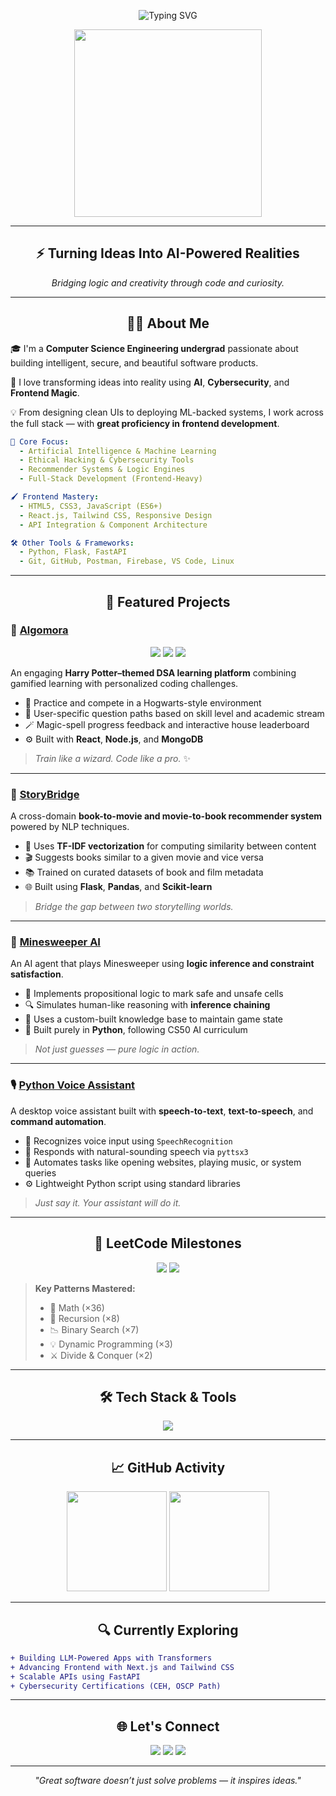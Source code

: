 <!-- ✨ Animated Hero Section -->
<p align="center">
  <img src="https://readme-typing-svg.demolab.com?font=Fira+Code&size=28&pause=1000&color=00F7FF&center=true&vCenter=true&width=800&lines=Hey%20I'm%20Chinmay%20Vuppu!;CSE%20Student%20%7C%20AI%20+%20Cybersecurity%20Explorer;Welcome%20to%20my%20Dev%20Realm!%20%F0%9F%9A%80" alt="Typing SVG" />
</p>

<p align="center">
  <img src="https://media.tenor.com/qJ5evVs-_uUAAAAC/coding.gif" width="300" />
</p>

---

<h2 align="center">⚡ Turning Ideas Into AI-Powered Realities</h2>
<p align="center"><em>Bridging logic and creativity through code and curiosity.</em></p>

---

<h2 align="center">👨‍💻 About Me</h2>

🎓 I'm a **Computer Science Engineering undergrad** passionate about building intelligent, secure, and beautiful software products.

🧠 I love transforming ideas into reality using **AI**, **Cybersecurity**, and **Frontend Magic**.

💡 From designing clean UIs to deploying ML-backed systems, I work across the full stack — with **great proficiency in frontend development**.

```yaml
💼 Core Focus:
  - Artificial Intelligence & Machine Learning
  - Ethical Hacking & Cybersecurity Tools
  - Recommender Systems & Logic Engines
  - Full-Stack Development (Frontend-Heavy)

🖌️ Frontend Mastery:
  - HTML5, CSS3, JavaScript (ES6+)
  - React.js, Tailwind CSS, Responsive Design
  - API Integration & Component Architecture

🛠️ Other Tools & Frameworks:
  - Python, Flask, FastAPI
  - Git, GitHub, Postman, Firebase, VS Code, Linux
```

---

<h2 align="center">🚀 Featured Projects</h2>

### 🔮 [Algomora](https://github.com/Dumbledore-s-Army-DA/Algomora)

<p align="center">
  <img src="https://img.shields.io/badge/Theme-Hogwarts_Based-brightgreen?style=for-the-badge&logo=magic-the-gathering&logoColor=white"/>
  <img src="https://img.shields.io/badge/DSA-Mastery-orange?style=for-the-badge&logo=leetcode&logoColor=white"/>
  <img src="https://img.shields.io/badge/Mode-Practice_+_Competition-blueviolet?style=for-the-badge"/>
</p>

An engaging **Harry Potter–themed DSA learning platform** combining gamified learning with personalized coding challenges.

- 🧙 Practice and compete in a Hogwarts-style environment  
- 🧠 User-specific question paths based on skill level and academic stream  
- 🪄 Magic-spell progress feedback and interactive house leaderboard  
- ⚙️ Built with **React**, **Node.js**, and **MongoDB**

> _Train like a wizard. Code like a pro._ ✨

---

### 🌉 [StoryBridge](https://github.com/RhiyaBhat/StoryBridge)

A cross-domain **book-to-movie and movie-to-book recommender system** powered by NLP techniques.

- 🧠 Uses **TF-IDF vectorization** for computing similarity between content  
- 🎬 Suggests books similar to a given movie and vice versa  
- 📚 Trained on curated datasets of book and film metadata  
- 🌐 Built using **Flask**, **Pandas**, and **Scikit-learn**

> _Bridge the gap between two storytelling worlds._

---

### 🧠 [Minesweeper AI](https://github.com/Chin-may02/MINESWEEPERAI)

An AI agent that plays Minesweeper using **logic inference and constraint satisfaction**.

- 🧩 Implements propositional logic to mark safe and unsafe cells  
- 🔍 Simulates human-like reasoning with **inference chaining**  
- 🧠 Uses a custom-built knowledge base to maintain game state  
- 🐍 Built purely in **Python**, following CS50 AI curriculum

> _Not just guesses — pure logic in action._

---

### 🎙️ [Python Voice Assistant](https://github.com/Chin-may02/Python-Voice-Assistant-Suryanshsk)

A desktop voice assistant built with **speech-to-text**, **text-to-speech**, and **command automation**.

- 🎤 Recognizes voice input using `SpeechRecognition`  
- 📢 Responds with natural-sounding speech via `pyttsx3`  
- 🧰 Automates tasks like opening websites, playing music, or system queries  
- ⚙️ Lightweight Python script using standard libraries

> _Just say it. Your assistant will do it._

---

<h2 align="center">🔢 LeetCode Milestones</h2>

<p align="center">
  <img src="https://img.shields.io/badge/LeetCode-68+_Python_Solves-yellow?style=for-the-badge&logo=leetcode&logoColor=black" />
  <img src="https://img.shields.io/badge/50_Day_Streak🔥-blue?style=for-the-badge&logo=leetcode&logoColor=white" />
</p>

> **Key Patterns Mastered:**
> - 🧮 Math (×36)
> - 🔁 Recursion (×8)
> - 📉 Binary Search (×7)
> - 💡 Dynamic Programming (×3)
> - ⚔️ Divide & Conquer (×2)

---

<h2 align="center">🛠️ Tech Stack & Tools</h2>

<p align="center">
  <img src="https://skillicons.dev/icons?i=html,css,js,react,tailwind,python,flask,fastapi,scikit-learn,tensorflow,git,github,postman,vscode,linux" />
</p>

---

<h2 align="center">📈 GitHub Activity</h2>

<p align="center">
  <img src="https://github-readme-stats.vercel.app/api?username=Chin-may02&theme=tokyonight&show_icons=true&count_private=true&hide=issues" height="160px"/>
  <img src="https://github-readme-stats.vercel.app/api/top-langs/?username=Chin-may02&layout=compact&theme=tokyonight" height="160px"/>
</p>

---

<h2 align="center">🔍 Currently Exploring</h2>

```diff
+ Building LLM-Powered Apps with Transformers
+ Advancing Frontend with Next.js and Tailwind CSS
+ Scalable APIs using FastAPI
+ Cybersecurity Certifications (CEH, OSCP Path)
```

---

<h2 align="center">🌐 Let's Connect</h2>

<p align="center">
  <a href="mailto:chinmayvuppu@gmail.com"><img src="https://img.shields.io/badge/Gmail-D14836?style=for-the-badge&logo=gmail&logoColor=white"/></a>
  <a href="https://www.linkedin.com/in/vuppu-chinmay/"><img src="https://img.shields.io/badge/LinkedIn-0A66C2?style=for-the-badge&logo=linkedin&logoColor=white"/></a>
  <a href="https://github.com/Chin-may02"><img src="https://img.shields.io/badge/GitHub-181717?style=for-the-badge&logo=github&logoColor=white"/></a>
</p>

---

<p align="center"><em>"Great software doesn’t just solve problems — it inspires ideas."</em></p>
